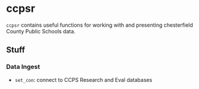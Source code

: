 
# ccpsr

`ccpsr` contains useful functions for working with and presenting
chesterfield County Public Schools data.

## Stuff

### Data Ingest

  - `set_con`: connect to CCPS Research and Eval databases
